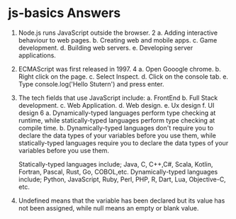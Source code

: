 # js-basics Answers
1. Node.js runs JavaScript outside the browser.
2 a. Adding interactive behaviour to web pages.
  b. Creating web and mobile apps.
  c. Game development.
  d. Building web servers.
  e. Developing server applications.
3. ECMAScript was first released in 1997.
4 a. Open Gooogle chrome.
  b. Right click on the page.
  c. Select Inspect.
  d. Click on the console tab.
  e. Type console.log('Hello Stutern') and press enter.
5. The tech fields that use JavaScript include:
  a. FrontEnd
  b. Full Stack development.
  c. Web Application.
  d. Web design.
  e. Ux  design
  f. UI design 
6 a. Dynamically-typed languages perform type checking at runtime, while statically-typed languages
     perform type checking at compile time.
  b. Dynamically-typed languages don't require you to declare the data types of your variables before you use them, 
     while statically-typed languages require you to declare the data types of your variables before you use them.
     
     Statically-typed languages include; Java, C, C++,C#, Scala, Kotlin, Fortran, Pascal, Rust, Go, COBOL,etc.
     Dynamically-typed languages include; Python, JavaScript, Ruby, Perl, PHP, R, Dart, Lua, Objective-C, etc.
     
7. Undefined means that the variable has been declared but its value has not been assigned, while null means an empty or blank value.

